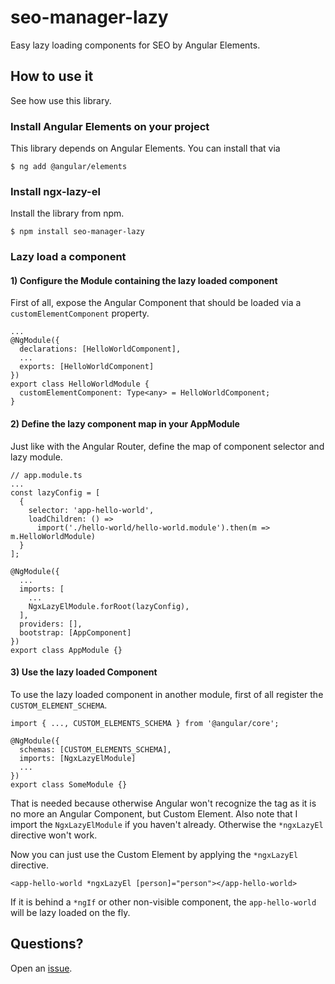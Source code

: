 # seo-manager-lazy

Easy lazy loading components for SEO by Angular Elements.

## How to use it

See how use this library.

### Install Angular Elements on your project

This library depends on Angular Elements. You can install that via

```
$ ng add @angular/elements
```

### Install ngx-lazy-el

Install the library from npm.

```
$ npm install seo-manager-lazy
```


### Lazy load a component

#### 1) Configure the Module containing the lazy loaded component

First of all, expose the Angular Component that should be loaded via a `customElementComponent` property.

```
...
@NgModule({
  declarations: [HelloWorldComponent],
  ...
  exports: [HelloWorldComponent]
})
export class HelloWorldModule {
  customElementComponent: Type<any> = HelloWorldComponent;
}
```

#### 2) Define the lazy component map in your AppModule

Just like with the Angular Router, define the map of component selector and lazy module.

```
// app.module.ts
...
const lazyConfig = [
  {
    selector: 'app-hello-world',
    loadChildren: () =>
      import('./hello-world/hello-world.module').then(m => m.HelloWorldModule)
  }
];

@NgModule({
  ...
  imports: [
    ...
    NgxLazyElModule.forRoot(lazyConfig),
  ],
  providers: [],
  bootstrap: [AppComponent]
})
export class AppModule {}
```

#### 3) Use the lazy loaded Component

To use the lazy loaded component in another module, first of all register the `CUSTOM_ELEMENT_SCHEMA`.

```
import { ..., CUSTOM_ELEMENTS_SCHEMA } from '@angular/core';

@NgModule({
  schemas: [CUSTOM_ELEMENTS_SCHEMA],
  imports: [NgxLazyElModule]
  ...
})
export class SomeModule {}
```

That is needed because otherwise Angular won't recognize the tag as it is no more an Angular Component, but Custom Element. Also note that I import the `NgxLazyElModule` if you haven't already. Otherwise the `*ngxLazyEl` directive won't work.

Now you can just use the Custom Element by applying the `*ngxLazyEl` directive.

```
<app-hello-world *ngxLazyEl [person]="person"></app-hello-world>
```

If it is behind a `*ngIf` or other non-visible component, the `app-hello-world` will be lazy loaded on the fly.

## Questions?

Open an [issue](https://github.com/vulgodizz/ngx-lazy-el).
